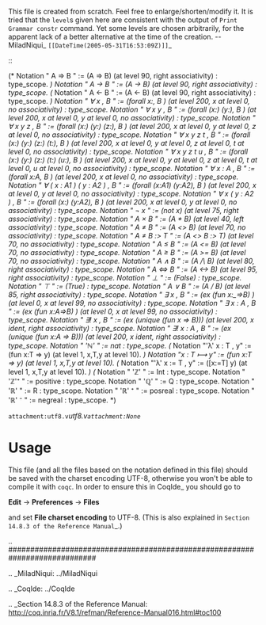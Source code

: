 This file is created from scratch. Feel free to enlarge/shorten/modify it. It is tried that the ``level``s given here are consistent with the output of  ``Print Grammar constr`` command.  Yet some levels are chosen arbitrarily, for the apparent lack of a better alternative at the time of the creation.  -- MiladNiqui_ `[[DateTime(2005-05-31T16:53:09Z)]]`_

::

   (* Notation " A ⇒ B " := (A => B) (at level 90, right associativity) : type_scope. *)
   Notation " A → B " := (A -> B) (at level 90, right associativity) : type_scope.
   (* Notation " A ← B " := (A <- B) (at level 90, right associativity) : type_scope. *)
   Notation " ∀ x , B  " := (forall x:_, B ) (at level 200, x at level 0, no associativity) : type_scope.
   Notation " ∀ x y , B  " := (forall (x:_) (y:_), B ) (at level 200, x at level 0, y at level 0, no associativity) : type_scope.
   Notation " ∀ x y z , B  " := (forall (x:_) (y:_) (z:_), B ) (at level 200, x at level 0, y at level 0, z at level 0, no associativity) : type_scope.
   Notation " ∀ x y z t , B  " := (forall (x:_) (y:_) (z:_) (t:_), B ) (at level 200, x at level 0, y at level 0, z at level 0, t at level 0, no associativity) : type_scope.
   Notation " ∀ x y z t u , B  " := (forall (x:_) (y:_) (z:_) (t:_) (u:_), B ) (at level 200, x at level 0, y at level 0, z at level 0, t at level 0, u at level 0, no associativity) : type_scope.
   Notation " ∀ x : A , B  " := (forall x:A, B ) (at level 200, x at level 0, no associativity) : type_scope.
   Notation " ∀ ( x : A1 )  ( y : A2 ) , B  " := (forall (x:A1) (y:A2), B ) (at level 200, x at level 0, y at level 0, no associativity) : type_scope.
   Notation " ∀ x ( y : A2 ) , B  " := (forall (x:_) (y:A2), B ) (at level 200, x at level 0, y at level 0, no associativity) : type_scope.
   Notation " ¬ x " := (not  x) (at level 75, right associativity) : type_scope.
   Notation " A × B " := (A * B) (at level 40, left associativity) : type_scope.
   Notation " A ≠ B " := (A <> B) (at level 70, no associativity) : type_scope.
   Notation " A ≠ B :> T " := (A <> B :> T) (at level 70, no associativity) : type_scope.
   Notation " A ≤ B " := (A <= B) (at level 70, no associativity) : type_scope.
   Notation " A ≥ B " := (A >= B) (at level 70, no associativity) : type_scope.
   Notation " A ∧ B " := (A /\ B) (at level 80, right associativity) : type_scope.
   Notation " A ⇔ B " := (A <-> B) (at level 95, right associativity) : type_scope.
   Notation " ⊥ " := (False) : type_scope.
   Notation " ⊤ " := (True) : type_scope.
   Notation " A ∨ B " := (A \/ B) (at level 85, right associativity) : type_scope.
   Notation " ∃ x , B  " := (ex (fun x:_=>B) ) (at level 0, x at level 99, no associativity) : type_scope.
   Notation " ∃ x : A , B  " := (ex (fun x:A=>B) ) (at level 0, x at level 99, no associativity) : type_scope.
   Notation " ∃! x , B  " := (ex (unique (fun x => B))) (at level 200, x ident, right associativity) : type_scope.
   Notation " ∃! x : A , B  " := (ex (unique (fun x:A => B))) (at level 200, x ident, right associativity) : type_scope.
   Notation " 'ℕ' " := nat : type_scope.
   (* Notation  "'λ' x : T , y" := (fun x:T => y) (at level 1, x,T,y at level 10). *)
   Notation  "x : T ⟼ y" := (fun x:T => y) (at level 1, x,T,y at level 10).
   (* Notation  "'λ' x := T , y" := ([x:=T] y) (at level 1, x,T,y at level 10). *)
   (* Notation " 'ℤ' " := Int : type_scope.
   Notation " 'ℤ'⁺ " := positive : type_scope.
   Notation " 'ℚ' " := Q : type_scope.
   Notation " 'ℝ' " := R : type_scope.
   Notation " 'ℝ' ⁺ " := posreal : type_scope.
   Notation " 'ℝ' ⁻ " := negreal : type_scope. *)

`attachment:utf8.v`_utf8.v`attachment:None`_

Usage
=====

This file (and all the files based on the notation defined in this file) should be saved with the charset encoding UTF-8, otherwise you won't be able to compile it with ``coqc``. In order to ensure this in CoqIde_ you should go to 

**Edit** ->  **Preferences** -> **Files** 

and set **File charset encoding** to UTF-8. (This is also explained in `Section 14.8.3 of the Reference Manual`_.)

.. ############################################################################

.. _MiladNiqui: ../MiladNiqui

.. _CoqIde: ../CoqIde

.. _Section 14.8.3 of the Reference Manual: http://coq.inria.fr/V8.1/refman/Reference-Manual016.html#toc100

